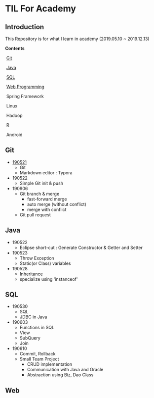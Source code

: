 # TIL For Academy



## Introduction

This Repository is for what I learn in academy (2019.05.10 ~ 2019.12.13)



**Contents**

​	[Git](#git)

​	[Java](#java)

​	[SQL](#sql)

​	[Web Programming](#web)

​	Spring Framework

​	Linux

​	Hadoop

​	R

​	Android



## Git

- [190521](/190521)
  - Git
  - Markdown editor : Typora
- 190522
  - Simple Git init & push
- 190906
  - Git branch & merge
    - fast-forward merge
    - auto merge (without conflict)
    - merge with conflict
  - Git pull request



## Java

- 190522
  - Eclipse short-cut : Generate Constructor & Getter and Setter
- 190523
  - Throw Exception
  - Static(or Class) variables
- 190528
  - Inheritance
  - specialize using 'instanceof'



## SQL

- 190530
  - SQL
  - JDBC in Java
- 190603
  - Functions in SQL
  - View
  - SubQuery
  - Join
- 190610
  - Commit, Rollback
  - Small Team Project
    - CRUD implementation
    - Communication with Java and Oracle
    - Abstraction using Biz, Dao Class



## Web

